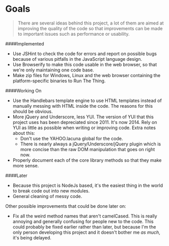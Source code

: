 Goals
=====

 > There are several ideas behind this project, a lot of them are aimed at improving
 > the quality of the code so that improvements can be made to important issues such
 > as performance or usability.

####Implemented
- Use JSHint to check the code for errors and report on possible bugs because
  of various pitfalls in the JavaScript language design.
- Use Browserify to make this code usable in the web browser, so that we're only
  maintaining one code base.
- Make zip files for Windows, Linux and the web browser containing the platform-specific
  binaries to Run The Thing.

####Working On
- Use the Handlebars template engine to use HTML templates instead of manually
  messing with HTML inside the code. The reasons for this should be obvious.
- More jQuery and Underscore, less YUI. The version of YUI that this project uses
  has been depreciated since 2011. It's now 2014. Rely on YUI as little as possible
  when writing or improving code. Extra notes about this:
    - Don't use the YAHOO.lacuna global for the code.
    - There is nearly always a jQuery/Underscore/jQuery plugin which is more concise
      than the raw DOM manipulation that goes on right now.
- Properly document each of the core library methods so that they make more sense.

####Later
- Because this project is NodeJs based, it's the easiest thing in the world to
  break code out into new modules.
- General cleaning of messy code.

Other possible improvements that could be done later on:
- Fix all the weird method names that aren't camelCased. This is really annoying
  and generally confusing for people new to the code. This could probably be fixed
  earlier rather than later, but because I'm the only person developing this project
  and it doesn't bother me *as much*, it's being delayed.
